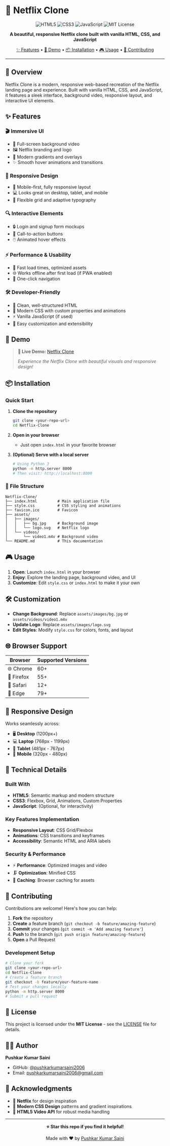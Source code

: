 # 🔖 Netflix Clone

<div align="center">

![HTML5](https://img.shields.io/badge/HTML5-E34F26?style=for-the-badge&logo=html5&logoColor=white)
![CSS3](https://img.shields.io/badge/CSS3-1572B6?style=for-the-badge&logo=css3&logoColor=white)
![JavaScript](https://img.shields.io/badge/JavaScript-F7DF1E?style=for-the-badge&logo=javascript&logoColor=black)
![MIT License](https://img.shields.io/badge/License-MIT-green.svg?style=for-the-badge)

**A beautiful, responsive Netflix clone built with vanilla HTML, CSS, and JavaScript**

[✨ Features](#-features) • [🚀 Demo](#-demo) • [📦 Installation](#-installation) • [🎮 Usage](#-usage) • [🤝 Contributing](#-contributing)

</div>

---

## 🌟 Overview

Netflix Clone is a modern, responsive web-based recreation of the Netflix landing page and experience. Built with vanilla HTML, CSS, and JavaScript, it features a sleek interface, background video, responsive layout, and interactive UI elements.

## ✨ Features

### 🎬 **Immersive UI**
- 🎥 Full-screen background video
- 🖼️ Netflix branding and logo
- 🎨 Modern gradients and overlays
- ✨ Smooth hover animations and transitions

### 📱 **Responsive Design**
- 📱 Mobile-first, fully responsive layout
- 💻 Looks great on desktop, tablet, and mobile
- 🧩 Flexible grid and adaptive typography

### 🔍 **Interactive Elements**
- 🔒 Login and signup form mockups
- 🎯 Call-to-action buttons
- 🖱️ Animated hover effects

### ⚡ **Performance & Usability**
- 🚀 Fast load times, optimized assets
- 🌐 Works offline after first load (if PWA enabled)
- 🎯 One-click navigation

### 🛠️ **Developer-Friendly**
- 📝 Clean, well-structured HTML
- 🎨 Modern CSS with custom properties and animations
- ⚡ Vanilla JavaScript (if used)
- 🔧 Easy customization and extensibility

## 🚀 Demo

> **🌟 Live Demo:** [Netflix Clone](https://netflix-clone-sooty-phi.vercel.app)
> 
> *Experience the Netflix Clone with beautiful visuals and responsive design!*

## 📦 Installation

### Quick Start

1. **Clone the repository**
   ```bash
   git clone <your-repo-url>
   cd Netflix-Clone
   ```

2. **Open in your browser**
   - Just open `index.html` in your favorite browser

3. **(Optional) Serve with a local server**
   ```bash
   # Using Python 3
   python -m http.server 8000
   # Then visit: http://localhost:8000
   ```

### 📁 File Structure
```
Netflix-Clone/
├── index.html         # Main application file
├── style.css          # CSS styling and animations
├── favicon.ico        # Favicon
├── assets/
│   ├── images/
│   │   ├── bg.jpg     # Background image
│   │   └── logo.svg   # Netflix logo
│   └── videos/
│       └── video1.m4v # Background video
└── README.md          # This documentation
```

## 🎮 Usage

1. **Open**: Launch `index.html` in your browser
2. **Enjoy**: Explore the landing page, background video, and UI
3. **Customize**: Edit `style.css` or `index.html` to make it your own

## 🛠️ Customization

- **Change Background**: Replace `assets/images/bg.jpg` or `assets/videos/video1.m4v`
- **Update Logo**: Replace `assets/images/logo.svg`
- **Edit Styles**: Modify `style.css` for colors, fonts, and layout

## 🌐 Browser Support

| Browser | Supported Versions |
|---------|-------------------|
| 🌐 Chrome | 60+ |
| 🦊 Firefox | 55+ |
| 🧭 Safari | 12+ |
| 📘 Edge | 79+ |

## 📱 Responsive Design

Works seamlessly across:
- 🖥️ **Desktop** (1200px+)
- 💻 **Laptop** (768px - 1199px)
- 📱 **Tablet** (481px - 767px)
- 📱 **Mobile** (320px - 480px)

## 🔧 Technical Details

### Built With
- **HTML5**: Semantic markup and modern structure
- **CSS3**: Flexbox, Grid, Animations, Custom Properties
- **JavaScript**: (Optional, for interactivity)

### Key Features Implementation
- **Responsive Layout**: CSS Grid/Flexbox
- **Animations**: CSS transitions and keyframes
- **Accessibility**: Semantic HTML and ARIA labels

### Security & Performance
- ⚡ **Performance**: Optimized images and video
- 🗜️ **Optimization**: Minified CSS
- 💾 **Caching**: Browser caching for assets

## 🤝 Contributing

Contributions are welcome! Here's how you can help:

1. **Fork** the repository
2. **Create** a feature branch (`git checkout -b feature/amazing-feature`)
3. **Commit** your changes (`git commit -m 'Add amazing feature'`)
4. **Push** to the branch (`git push origin feature/amazing-feature`)
5. **Open** a Pull Request

### Development Setup

```bash
# Clone your fork
git clone <your-repo-url>
cd Netflix-Clone
# Create a feature branch
git checkout -b feature/your-feature-name
# Test your changes locally
python -m http.server 8000
# Submit a pull request
```

## 📝 License

This project is licensed under the **MIT License** - see the [LICENSE](LICENSE) file for details.

## 👨‍💻 Author

**Pushkar Kumar Saini**
- GitHub: [@pushkarkumarsaini2006](https://github.com/pushkarkumarsaini2006)
- Email: pushkarkumarsaini2006@gmail.com

## 🙏 Acknowledgments

- 🎨 **Netflix** for design inspiration
- 🌈 **Modern CSS Design** patterns and gradient inspirations
- 💾 **HTML5 Video API** for robust media handling

---

<div align="center">

**⭐ Star this repo if you find it helpful!**

Made with ❤️ by [Pushkar Kumar Saini](https://github.com/pushkarkumarsaini2006)

</div>